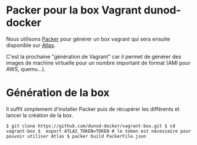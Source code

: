 # Packer pour la box Vagrant dunod-docker 

Nous utilisons [Packer](https://www.packer.io/) pour générer un box vagrant qui sera ensuite disponible sur [Atlas](https://atlas.hashicorp.com).

C'est la prochaine "génération de Vagrant" car il permet de générer des images de machine virtuelle pour un nombre important de format (AMI pour AWS, quemu...).

# Génération de la box

Il suffit simplement d'installer Packer puis de récupérer les différents et lancer la création de la box.

`$ git clone https://github.com/dunod-docker/vagrant-box.git
$ cd vagrant-box
$  export ATLAS_TOKEN=TOKEN # le token est nécessaire pour pouvoir utiliser Atlas
$ packer build PackerFile.json`
